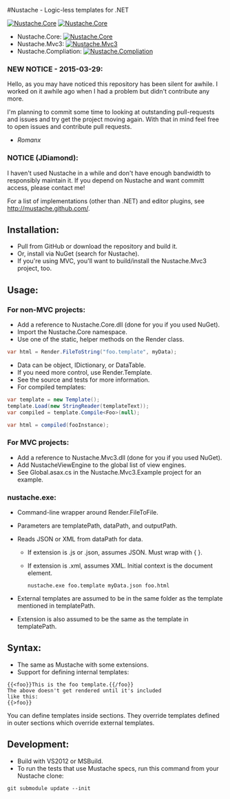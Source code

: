 #Nustache - Logic-less templates for .NET

[![Nustache.Core](https://img.shields.io/appveyor/ci/romanx/nustache/master.svg)](https://ci.appveyor.com/project/Romanx/nustache)
[![Nustache.Core](https://img.shields.io/github/stars/jdiamond/Nustache.svg)](https://github.com/jdiamond/Nustache/stargazers)

- Nustache.Core: [![Nustache.Core](https://img.shields.io/nuget/dt/Nustache.svg)](https://www.nuget.org/packages/Nustache/)
- Nustache.Mvc3: [![Nustache.Mvc3](https://img.shields.io/nuget/dt/Nustache.Mvc3.svg)](https://www.nuget.org/packages/Nustache.Mvc3/)
- Nustache.Compliation: [![Nustache.Compliation](https://img.shields.io/nuget/dt/Nustache.Compilation.svg)](https://www.nuget.org/packages/Nustache.Compilation/)

### NEW NOTICE - 2015-03-29:

Hello, as you may have noticed this repository has been silent for awhile. I worked on it awhile ago 
when I had a problem but didn't contribute any more. 

I'm planning to commit some time to looking at outstanding pull-requests and issues and try get the 
project moving again. With that in mind feel free to open issues and contribute pull requests.
- *Romanx*

### NOTICE (JDiamond):

I haven't used Nustache in a while and don't have enough bandwidth to responsibly maintain it.
If you depend on Nustache and want committ access, please contact me!

For a list of implementations (other than .NET) and editor plugins, see
http://mustache.github.com/.

## Installation:

- Pull from GitHub or download the repository and build it.
- Or, install via NuGet (search for Nustache).
- If you're using MVC, you'll want to build/install the Nustache.Mvc3 project,
  too.

## Usage:

### For non-MVC projects:

- Add a reference to Nustache.Core.dll (done for you if you used NuGet).
- Import the Nustache.Core namespace.
- Use one of the static, helper methods on the Render class.

```C#
var html = Render.FileToString("foo.template", myData);
```

- Data can be object, IDictionary, or DataTable.
- If you need more control, use Render.Template.
- See the source and tests for more information.
- For compiled templates:

```C#
var template = new Template();
template.Load(new StringReader(templateText));
var compiled = template.Compile<Foo>(null);

var html = compiled(fooInstance);
```

### For MVC projects:

- Add a reference to Nustache.Mvc3.dll (done for you if you used NuGet).
- Add NustacheViewEngine to the global list of view engines.
- See Global.asax.cs in the Nustache.Mvc3.Example project for an example.

### nustache.exe:

- Command-line wrapper around Render.FileToFile.
- Parameters are templatePath, dataPath, and outputPath.
- Reads JSON or XML from dataPath for data.
  - If extension is .js or .json, assumes JSON. Must wrap with { }.
  - If extension is .xml, assumes XML. Initial context is the document element.

    ```
	nustache.exe foo.template myData.json foo.html
	```

- External templates are assumed to be in the same folder as the template
  mentioned in templatePath.
- Extension is also assumed to be the same as the template in templatePath.

## Syntax:

- The same as Mustache with some extensions.
- Support for defining internal templates:

```
{{<foo}}This is the foo template.{{/foo}}
The above doesn't get rendered until it's included
like this:
{{>foo}}
```

You can define templates inside sections. They override
templates defined in outer sections which override
external templates.

## Development:

- Build with VS2012 or MSBuild.
- To run the tests that use Mustache specs, run this command from your
  Nustache clone:

```
git submodule update --init
```
